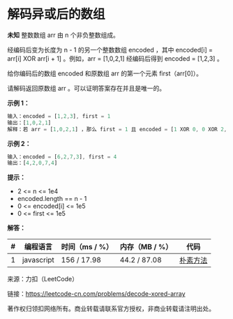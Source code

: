 # 解码异或后的数组

**未知** 整数数组 arr 由 n 个非负整数组成。

经编码后变为长度为 n - 1 的另一个整数数组 encoded ，其中 encoded[i] = arr[i] XOR arr[i + 1] 。例如，arr = [1,0,2,1] 经编码后得到 encoded = [1,2,3] 。

给你编码后的数组 encoded 和原数组 arr 的第一个元素 first（arr[0]）。

请解码返回原数组 arr 。可以证明答案存在并且是唯一的。

**示例 1：**

``` javascript
输入：encoded = [1,2,3], first = 1
输出：[1,0,2,1]
解释：若 arr = [1,0,2,1] ，那么 first = 1 且 encoded = [1 XOR 0, 0 XOR 2, 2 XOR 1] = [1,2,3]
```

**示例 2：**

``` javascript
输入：encoded = [6,2,7,3], first = 4
输出：[4,2,0,7,4]
```

**提示：**

- 2 <= n <= 1e4
- encoded.length == n - 1
- 0 <= encoded[i] <= 1e5
- 0 <= first <= 1e5

**解答：**

**#**|**编程语言**|**时间（ms / %）**|**内存（MB / %）**|**代码**
--|--|--|--|--
1|javascript|156 / 17.98|44.2 / 87.08|[朴素方法](./javascript/ac_v1.js)

来源：力扣（LeetCode）

链接：https://leetcode-cn.com/problems/decode-xored-array

著作权归领扣网络所有。商业转载请联系官方授权，非商业转载请注明出处。

